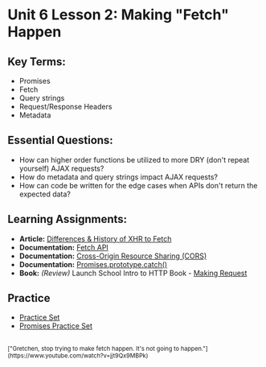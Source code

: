 # Unit 6 Lesson 2: Making "Fetch" Happen

## Key Terms:
- Promises
- Fetch
- Query strings
- Request/Response Headers
- Metadata

## Essential Questions:
- How can higher order functions be utilized to more DRY (don't repeat yourself) AJAX requests?
- How do metadata and query strings impact AJAX requests?
- How can code be written for the edge cases when APIs don't return the expected data?

## Learning Assignments:
* **Article:** [Differences & History of XHR to Fetch](https://developers.google.com/web/updates/2015/03/introduction-to-fetch)
* **Documentation:** [Fetch API](https://developer.mozilla.org/en-US/docs/Web/API/Fetch_API)
* **Documentation:** [Cross-Origin Resource Sharing (CORS)](https://developer.mozilla.org/en-US/docs/Web/HTTP/CORS)
* **Documentation:** [Promises.prototype.catch()](https://developer.mozilla.org/en-US/docs/Web/JavaScript/Reference/Global_Objects/Promise/catch)
* **Book:** _(Review)_ Launch School Intro to HTTP Book - [Making Request](https://launchschool.com/books/http/read/making_requests)

## Practice
* [Practice Set](./practice)
* [Promises Practice Set](https://github.com/The-Marcy-Lab-School/promises-practice)

## 
<sup>
["Gretchen, stop trying to make fetch happen. It's not going to happen."](https://www.youtube.com/watch?v=jjt9Qx9MBPk)
</sup>